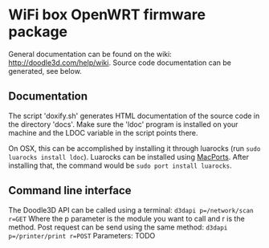 WiFi box OpenWRT firmware package
=================================

General documentation can be found on the wiki: <http://doodle3d.com/help/wiki>. Source code documentation can be generated, see below.

Documentation
-------------

The script 'doxify.sh' generates HTML documentation of the source code in the directory 'docs'.
Make sure the 'ldoc' program is installed on your machine and the LDOC variable in the script points there.

On OSX, this can be accomplished by installing it through luarocks (run `sudo luarocks install ldoc`). Luarocks can be installed using [MacPorts](http://www.macports.org/). After installing that, the command would be `sudo port install luarocks`.


Command line interface
----------------------
The Doodle3D API can be called using a terminal: 
```d3dapi p=/network/scan r=GET```
Where the p parameter is the module you want to call and r is the method.
Post request can be send using the same method:
```d3dapi p=/printer/print r=POST```
Parameters: TODO

